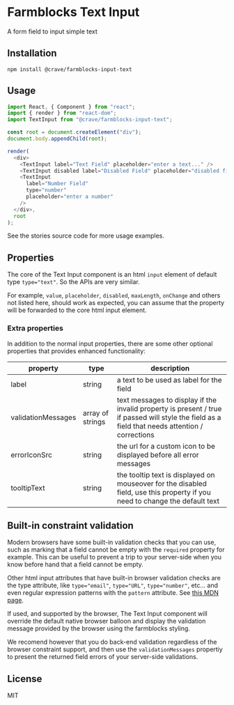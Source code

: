 # Farmblocks Text Input

A form field to input simple text

## Installation

```
npm install @crave/farmblocks-input-text
```

## Usage

```javascript
import React, { Component } from "react";
import { render } from "react-dom";
import TextInput from "@crave/farmblocks-input-text";

const root = document.createElement("div");
document.body.appendChild(root);

render(
  <div>
    <TextInput label="Text Field" placeholder="enter a text..." />
    <TextInput disabled label="Disabled Field" placeholder="disabled field" />
    <TextInput
      label="Number Field"
      type="number"
      placeholder="enter a number"
    />
  </div>,
  root
);
```

See the stories source code for more usage examples.

## Properties

The core of the Text Input component is an html `input` element of default type
`type="text"`. So the APIs are very similar.

For example, `value`, `placeholder`, `disabled`, `maxLength`, `onChange` and
others not listed here, should work as expected, you can assume that the
property will be forwarded to the core html input element.

### Extra properties

In addition to the normal input properties, there are some other optional
properties that provides enhanced functionality:

| property           | type             | description                                                                                                                 |
| ------------------ | ---------------- | --------------------------------------------------------------------------------------------------------------------------- |
| label              | string           | a text to be used as label for the field                                                                                    |
| validationMessages | array of strings | text messages to display if the invalid property is present / true if passed will style the field as a field that needs attention / corrections |
| errorIconSrc       | string           | the url for a custom icon to be displayed before all error messages                                                         |
| tooltipText        | string           | the tooltip text is displayed on mouseover for the disabled field, use this property if you need to change the default text |

## Built-in constraint validation

Modern browsers have some built-in validation checks that you can use, such as
marking that a field cannot be empty with the `required` property for example.
This can be useful to prevent a trip to your server-side when you know before
hand that a field cannot be empty.

Other html input attributes that have built-in browser validation checks are the
type attribute, like `type="email"`, `type="URL"`, `type="number"`, etc... and
even regular expression patterns with the `pattern` attribute. See
[this MDN page](https://developer.mozilla.org/en-US/docs/Web/Guide/HTML/HTML5/Constraint_validation).

If used, and supported by the browser, The Text Input component will override
the default native browser balloon and display the validation message provided
by the browser using the farmblocks styling.

We recomend however that you do back-end validation regardless of the browser
constraint support, and then use the `validationMessages`
propertiy to present the returned field errors of your server-side validations.

## License

MIT
